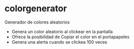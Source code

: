 # colorgenerator
Generador de colores aleatorios

- Genera un color aleatorio al clickear en la pantalla
- Ofrece la posibilidad de Copiar el color en el portapapeles
- Genera una alerta cuando se clickea 100 veces
